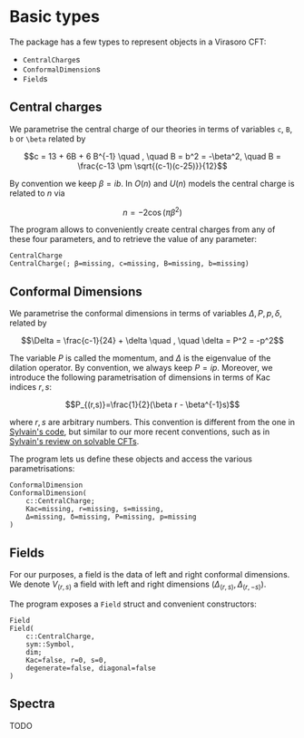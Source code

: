 # Basic types

The package has a few types to represent objects in a Virasoro CFT:

* `CentralCharge`s
* `ConformalDimension`s
* `Field`s

## Central charges

We parametrise the central charge of our theories in terms of
variables `c`, `B`, `b` or `\beta` related by

$$c = 13 + 6B + 6 B^{-1} \quad , \quad B = b^2 = -\beta^2,
\quad B = \frac{c-13 \pm \sqrt{(c-1)(c-25)}}{12}$$

By convention we keep $\beta = ib$. In $O(n)$ and $U(n)$ models
the central charge is related to $n$ via

$$n = - 2 \cos(\pi \beta^2)$$

The program allows to conveniently create central charges from any
of these four parameters, and to retrieve the value of any parameter:

```@docs
CentralCharge
CentralCharge(; β=missing, c=missing, B=missing, b=missing)
```

## Conformal Dimensions

We parametrise the conformal dimensions
in terms of variables $\Delta, P, p, \delta$, related by

$$\Delta = \frac{c-1}{24} + \delta  \quad , \quad \delta = P^2 = -p^2$$

The variable $P$ is called the momentum, and $\Delta$ is the eigenvalue
of the dilation operator. By convention, we always keep
$P=ip$. Moreover, we introduce the following parametrisation of
dimensions in terms of Kac indices $r, s$:

$$P_{(r,s)}=\frac{1}{2}(\beta r - \beta^{-1}s)$$

where $r,s$ are arbitrary numbers. This convention is different from the
one in [Sylvain\'s
code](https://gitlab.com/s.g.ribault/Bootstrap_Virasoro.git), but
similar to our more recent conventions, such as in [Sylvain's review on
solvable CFTs](https://github.com/ribault/CFT-Review).

The program lets us define these objects and access the various
parametrisations:

```@docs
ConformalDimension
ConformalDimension(
    c::CentralCharge;
    Kac=missing, r=missing, s=missing,
    Δ=missing, δ=missing, P=missing, p=missing
)
```

## Fields

For our purposes, a field is the data of left and right conformal dimensions.
We denote $V_{(r, s)}$ a field with left and right dimensions
$(\Delta_{(r, s)}, \Delta_{(r, -s)})$.

The program exposes a `Field` struct and convenient constructors:

```@docs
Field
Field(
    c::CentralCharge,
    sym::Symbol,
    dim;
    Kac=false, r=0, s=0,
    degenerate=false, diagonal=false
)
```

## Spectra

TODO
